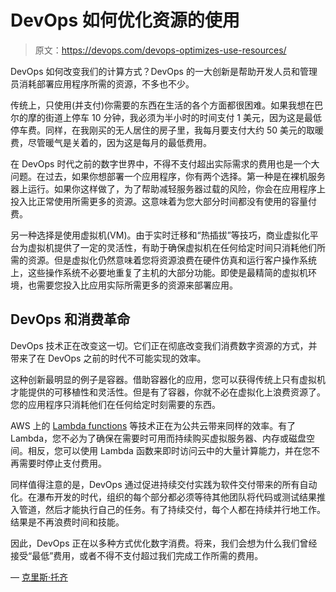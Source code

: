 # DevOps 如何优化资源的使用

> 原文：<https://devops.com/devops-optimizes-use-resources/>

DevOps 如何改变我们的计算方式？DevOps 的一大创新是帮助开发人员和管理员消耗部署应用程序所需的资源，不多也不少。

传统上，只使用(并支付)你需要的东西在生活的各个方面都很困难。如果我想在巴尔的摩的街道上停车 10 分钟，我必须为半小时的时间支付 1 美元，因为这是最低停车费。同样，在我刚买的无人居住的房子里，我每月要支付大约 50 美元的取暖费，尽管暖气是关着的，因为这是每月的最低费用。

在 DevOps 时代之前的数字世界中，不得不支付超出实际需求的费用也是一个大问题。在过去，如果你想部署一个应用程序，你有两个选择。第一种是在裸机服务器上运行。如果你这样做了，为了帮助减轻服务器过载的风险，你会在应用程序上投入比正常使用所需更多的资源。这意味着为您大部分时间都没有使用的容量付费。

另一种选择是使用虚拟机(VM)。由于实时迁移和“热插拔”等技巧，商业虚拟化平台为虚拟机提供了一定的灵活性，有助于确保虚拟机在任何给定时间只消耗他们所需的资源。但是虚拟化仍然意味着您将资源浪费在硬件仿真和运行客户操作系统上，这些操作系统不必要地重复了主机的大部分功能。即使是最精简的虚拟机环境，也需要您投入比应用实际所需更多的资源来部署应用。

## DevOps 和消费革命

DevOps 技术正在改变这一切。它们正在彻底改变我们消费数字资源的方式，并带来了在 DevOps 之前的时代不可能实现的效率。

这种创新最明显的例子是容器。借助容器化的应用，您可以获得传统上只有虚拟机才能提供的可移植性和灵活性。但是有了容器，你就不必在虚拟化上浪费资源了。您的应用程序只消耗他们在任何给定时刻需要的东西。

AWS 上的 [Lambda functions](https://aws.amazon.com/lambda/) 等技术正在为公共云带来同样的效率。有了 Lambda，您不必为了确保在需要时可用而持续购买虚拟服务器、内存或磁盘空间。相反，您可以使用 Lambda 函数来即时访问云中的大量计算能力，并在您不再需要时停止支付费用。

同样值得注意的是，DevOps 通过促进持续交付实践为软件交付带来的所有自动化。在瀑布开发的时代，组织的每个部分都必须等待其他团队将代码或测试结果推入管道，然后才能执行自己的任务。有了持续交付，每个人都在持续并行地工作。结果是不再浪费时间和技能。

因此，DevOps 正在以多种方式优化数字消费。将来，我们会想为什么我们曾经接受“最低”费用，或者不得不支付超过我们完成工作所需的费用。

— [克里斯·托齐](https://devops.com/author/chris-tozzi/)